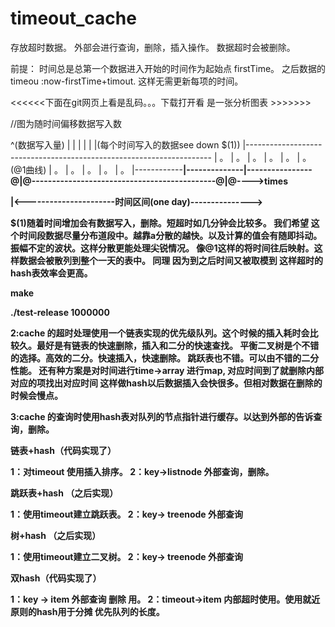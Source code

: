 ﻿timeout_cache
=============

存放超时数据。
外部会进行查询，删除，插入操作。
数据超时会被删除。

前提：
	时间总是总第一个数据进入开始的时间作为起始点 firstTime。
	之后数据的timeou :now-firstTime+timout.
	这样无需更新每项的时间。

<<<<<<下面在git网页上看是乱码。。。下载打开看 是一张分析图表 >>>>>>>

//图为随时间偏移数据写入数

^(数据写入量)
|
|
|
|
|
|(每个时间写入的数据see down $(1))
|---------------------------------------------------------------------
| 。
|  。
|   。
|    。
|     。 
|      。(@1曲线)
|        。
|         。
|           。
|             。
|             	。
|<a>------------<b>|--------------<c>|----------------<d>@|@---------------------------------------------@|@---->times

|<----------------------时间区间(one day)--------------->


$(1)随着时间增加会有数据写入，删除。短超时如几分钟会比较多。
	我们希望 <a-b>这个时间段数据尽量分布道<b-d>段中。越靠a分散的越快。以及计算的值会有随即抖动。振幅不定的波状。这样分散更能处理尖锐情况。
	像@1这样的将时间往后映射。这样数据会被散列到整个一天的表中。
	同理<b-c><c-d> 
	因为到<d>之后时间又被取模到<a-c>
这样超时的hash表效率会更高。

make


./test-release 1000000





2:cache 的超时处理使用一个链表实现的优先级队列。这个时候的插入耗时会比较久。最好是有链表的快速删除，插入和二分的快速查找。
平衡二叉树是个不错的选择。高效的二分。快速插入，快速删除。
跳跃表也不错。可以由不错的二分性能。
还有种方案是对时间进行time->array<item> 进行map,
对应时间到了就删除内部对应的项找出对应时间
这样做hash以后数据插入会快很多。但相对数据在删除的时候会慢点。


3:cache 的查询时使用hash表对队列的节点指针进行缓存。以达到外部的告诉查询，删除。


链表+hash（代码实现了）

1：对timeout 使用插入排序。
2：key->listnode 外部查询，删除。

跳跃表+hash （之后实现）

1：使用timeout建立跳跃表。
2：key-> treenode 外部查询

树+hash （之后实现）

1：使用timeout建立二叉树。
2：key-> treenode 外部查询

双hash（代码实现了）

1：key -> item 外部查询 删除 用。
2：timeout->item 内部超时使用。使用就近原则的hash用于分摊 优先队列的长度。